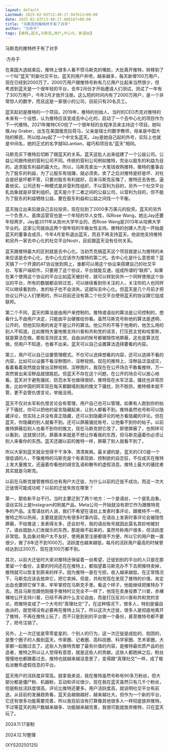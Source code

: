 ```yaml
---
layout: default
Lastmod: 2025-02-03T13:40:17.947611+00:00
date: 2025-02-03T13:40:17.088187+00:00
title: "马斯克的推特终于有了对手"
author: "方舟子"
tags: [推特,蓝天,马斯克,用户,中心化，新语丝]
---
```


马斯克的推特终于有了对手

·方舟子·

在美国大选结束后，推特上很多人看不惯马斯克的嘴脸，大批离开推特，转移到了一个叫“蓝天”的新社交平台。蓝天的用户井喷，越来越多，每天新增100万用户，现在已经到2000万了。2000万用户跟推特号称有几亿用户比起来当然很少，但考虑到蓝天是一个很年轻的平台，去年2月份才开始邀请人们测试，测试了一年有了300万用户，今年2月才放开注册。这么短的时间内有了2000万用户，是一个非常惊人的数字，而且这是一家很小的公司，目前只有20名员工。

蓝天起初是推特的一个项目。2019年，推特的创始人、当时的CEO杰克对推特的未来有一个设想，认为推特应该变成去中心化的，启动了一个去中心化的项目作为下一代推特。2021年推特CEO挖了一个很年轻的女程序员来主持这个项目。她叫做Jay Graber，出生在美国俄克拉荷马，父亲是瑞士的数学教师，母亲是中国大陆的移民，所以给Jay起了一个中文名蓝天。Jay是她自己起的外号，实际上也就是中间名，她的正式的名字就叫Lantian，碰巧和项目名“蓝天”相同。

马斯克买下推特后切断了跟蓝天的关系。蓝天这批人出来组建了一个公益公司。公益公司跟传统的营利公司不同。传统的营利公司例如推特，完全以股东的利益为目的，追求股东利益的最大化。所以，马斯克拿出一大笔钱收购推特，推特的董事会为了股东的利益，为了让股东有钱赚，就必须卖。卖了之后对推特是好是坏、对社会是好是坏都不管，只要对股东有利就好。后来马斯克反悔了，推特还去告他，逼着他买。公司还有一种模式是非营利性组织，不以营利为目的，另外一个社交平台乳齿象就是非营利组织。蓝天是介于二者之间的公益公司，以营利为目的，但不能为了股东的利益牺牲公益，要在股东利益和公益之间找一个平衡。

蓝天独立出来后就自己去拉投资，现在拉到了2000多万美元的投资。蓝天的另外一个负责人、首席运营官也是一个年轻的华人女性，叫Rose Wang，她比Jay还要年轻两岁。Jay是2011年从宾州大学毕业的，而Rose Wang是2013年从哈佛大学毕业的。这家公司就由这两个很年轻的华裔女性主持。推特的创建人杰克一开始是蓝天的董事会成员，今年4月宣布退出蓝天，而且不再支持蓝天。他说他支持推特和另外一家去中心化的社交平台Nostr，目前跟蓝天没有任何关系。

蓝天跟推特最大的区别就是去中心化。当初杰克搞蓝天这个项目就是认为推特的未来应该是去中心化，去中心化应该作为推特的第二代。去中心化是什么意思呢？蓝天搞了一个开源的AT协议放到网上，谁都可以用这个协议来搭建自己的社交平台、写客户端软件。只要用了这个协议，平台就能互通，组成所谓的“联邦”。如果在某个使用这个协议的平台比如蓝天被封号，就可以转到另外一个同样使用这个协议的平台，所有的数据都会转过去，可以继续看到你关注的人，关注你的人也同样可以继续看到你，发的帖子也不会消失。这就叫去中心化。但蓝天是几个月前才把协议公开让人们使用的，所以目前还没有第二个社交平台使用蓝天的协议跟它组成联邦。

第二个不同，蓝天的算法是由用户来控制的。推特或语丝的算法是公司控制的，想看什么不由用户决定，只能由平台硬推给你看。虽然马斯克号称他的算法是透明、公开的，但他实际用的肯定不是公开的算法。他公开的不等于他用的，他怎么用的别人不知道。比如推特大量地推支持川普和共和党的谣言，打压民主党和哈里斯，就是算法在做。那些支持民主党、自由派的账号都被隐性地屏蔽，这也是算法在做。但用户不知道，也看不出来。蓝天可以自己设置算法选择要看的内容。

第三，用户可以自己设置管理模式。不仅可以选择想看的内容，还可以选择不看的内容，比如可以设置不看淫秽图片、淫秽视频。现在的推特上，淫秽品泛滥成灾，看着看着突然就会冒出淫秽视频、淫秽图片。我现在在公开场合不敢看推特，万一突然冒出来淫秽品就很尴尬。但蓝天不存在这个问题，在公开的场合可以放心地看。蓝天对于避免骚扰、防范水军也做得很好。推特现在水军泛滥，骚扰也非常厉害。比如中国的网军现在每天都翻墙到我的推文下骚扰，防不胜防，推特根本就不管，更不会管仇恨言论，举报没用。

蓝天不仅对水军和仇恨言论会有管理，用户自己也可以管理。如果有人跑到你的帖子下骚扰，你可以把他的留言隐藏起来，让别人都看不到。推特虽然也号称可以隐藏评论，但实际上并没有真正隐藏，还可以到隐藏评论的地方看隐藏的评论。但在蓝天，你隐藏的别人就看不到。还可以屏蔽骚扰账号，让他看不到你的帖子。以前推特屏蔽后别人也看不到你的推文，现在马斯克把它改了，即使屏蔽了，也照样可以看到，这就很讨厌。屏蔽本来就是不想让你看我的东西，但马斯克逼着你必须让别人来看你的东西。蓝天还跟以前的推特一样，屏蔽了别人就看不到了。

所以大家到蓝天就会觉得干干净净、清清爽爽。最关键的是，蓝天的CEO是一个很低调的人，不像推特的马斯克是个有表现欲、控制欲的自恋狂，不仅成天在推特上发大量推文，还逼着你看他的胡言乱语和散布的虚假消息。推特上最大的骚扰者其实就是马斯克。

以前在马斯克接管推特后也有用户大迁徙，为什么以前的迁徙不成功，而这一次大迁徙很可能成功呢？以前的迁徙失败在哪里？

第一，那些新平台不行。当时主要迁到了两个地方：一个是语丝，一个是乳齿象。语丝实际上是Instagram的附属产品，Meta公司一开始就没有把它作为跟推特竞争的产品。主管语丝的人说，我们不希望在语丝上发表时事评论，跟推特不一样。推特之所以热闹，主要就是因为有很多时事内容。在语丝上发表时事评论会被隐性屏蔽，不给推送；发表得太多，还会封号，我的语丝账号就因此莫名其妙地被封了。语丝鼓励人们发娱乐的东西，那是做不起来的，虽然号称用户很多，但活跃度非常低。乳齿象对用户太不友好，使用甚至注册都很不方便，所以它的用户数一直很少，做了8年还不到1000万。活跃度也越来越低，每月的活跃用户最高的时候曾经达到过200万，现在连100万都不到。

其次，以前大迁徙时大家对推特还保留着一丝希望，迁徙到别的平台的人只是在那里留一个备份，主要的时间还花在推特上，都指望着马斯克办不下去把推特卖掉，推特就可以恢复到原来的样子。因为推特一直在亏损，收入越来越低，在正常情况下，马斯克应该会放弃它，把它卖掉。但是，共和党现在发现了推特的价值，肯定出血也要把它保下来，牢牢掌控在马斯克手里。看这个样子，他能继续把推特办下去。而且马斯克跟他刚接手推特时又完全不一样了，他现在卖身投靠了川普，赤裸裸地公开支持川普，已经不再讲什么言论自由，而是打压反对川普和共和党的言论，把推特变成了一个大号的“真理社交”了。在这种情况下，很多人，特别是偏自由派的，就觉得没有必要再在推特上玩了。所以这次大迁徙，很多人是彻底地离开了推特，不再在推特上玩了，而不只是到别的平台做一个备份，甚至推特号都不要了，把号注销了。

另外，上一次迁徙是零零星星的、个别人的行为，这一次迁徙是成批的、抱团的，是整个圈子的人搬到蓝天。作家圈、记者圈、高科技圈、科学家圈、艺术家圈，大家都一起搬过去了。这些人为推特贡献了最有价值的内容，是推特最优质产品的创造者，推特之所以让人觉得有意思，就是这些人的贡献。这些人都跑掉之后，粉丝慢慢地也都跟着过去，推特也就越来越没意思了，变得跟“真理社交”一样，成了极右派散布虚假信息的平台。

蓝天用户的活跃度非常高。就拿我来说，我在推特虽然号称有90多万粉丝，但大部分都是僵尸粉、机器粉，互动和评论很少。现在我在蓝天虽然只有几千个粉丝，但是粉丝活跃度很高，评论比推特还要多。用户活跃度高，就说明社交平台有前途。从目前的发展趋势看，蓝天会越做越好，越来越壮大。但作为一个新的平台，它还有很多功能需要完善，所以我目前没有打算像其他很多人一样彻底放弃推特。不过等蓝天的用户数越来越多、功能越来越完善，我很可能就放弃推特，只在蓝天玩了。

2024.11.17录制

2024.12.10整理

(XYS20250125)

